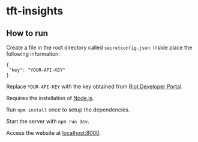 # tft-insights

## How to run

Create a file in the root directory called `secretconfig.json`.
Inside place the following information:
```
{
 "key": "YOUR-API-KEY"
}
```
Replace `YOUR-API-KEY` with the key obtained from [Riot Developer Portal](https://developer.riotgames.com/).

Requires the installation of [Node.js](https://nodejs.org/en/).

Run `npm install` once to setup the dependencies.

Start the server with `npm run dev`.

Access the website at [localhost:8000](http://localhost:8000).
